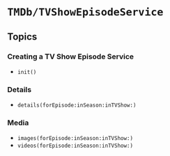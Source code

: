 # ``TMDb/TVShowEpisodeService``

## Topics

### Creating a TV Show Episode Service

- ``init()``

### Details

- ``details(forEpisode:inSeason:inTVShow:)``

### Media

- ``images(forEpisode:inSeason:inTVShow:)``
- ``videos(forEpisode:inSeason:inTVShow:)``
